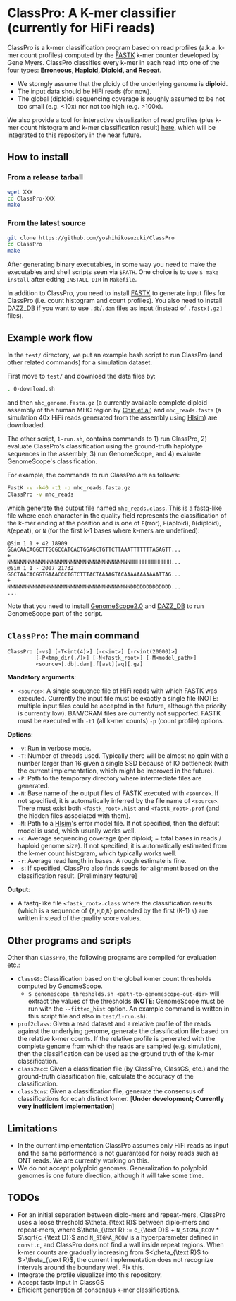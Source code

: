 # ClassPro: A K-mer classifier (currently for HiFi reads)

ClassPro is a k-mer classification program based on read profiles (a.k.a. k-mer count profiles) computed by the [FASTK](https://github.com/thegenemyers/FASTK) k-mer counter developed by Gene Myers.
ClassPro classifies every k-mer in each read into one of the four types: **Erroneous, Haploid, Diploid, and Repeat**.

- We storngly assume that the ploidy of the underlying genome is **diploid**.
- The input data should be HiFi reads (for now).
- The global (diploid) sequencing coverage is roughly assumed to be not too small (e.g. <10x) nor not too high (e.g. >100x).

We also provide a tool for interactive visualization of read profiles (plus k-mer count histogram and k-mer classification result) [here](https://github.com/yoshihikosuzuki/kmer-profile), which will be integrated to this repository in the near future.

## How to install

### From a release tarball

```bash
wget XXX
cd ClassPro-XXX
make
```

### From the latest source

``` bash
git clone https://github.com/yoshihikosuzuki/ClassPro
cd ClassPro
make
```

After generating binary executables, in some way you need to make the executables and shell scripts seen via `$PATH`. One choice is to use `$ make install` after edting `INSTALL_DIR` in `Makefile`.

In addition to ClassPro, you need to install [FASTK](https://github.com/thegenemyers/FASTK) to generate input files for ClassPro (i.e. count histogram and count profiles).
You also need to install [DAZZ_DB](https://github.com/thegenemyers/DAZZ_DB) if you want to use `.db`/`.dam` files as input (instead of `.fastx[.gz]` files).

## Example work flow

In the `test/` directory, we put an example bash script to run ClassPro (and other related commands) for a simulation dataset.

First move to `test/` and download the data files by:

```bash
. 0-download.sh
```

and then `mhc_genome.fasta.gz` (a currently available complete diploid assembly of the human MHC region by [Chin et al](https://www.nature.com/articles/s41467-020-18564-9)) and `mhc_reads.fasta` (a simulation 40x HiFi reads generated from the assembly using [HIsim](https://github.com/thegenemyers/HI.SIM)) are downloaded.

The other script, `1-run.sh`, contains commands to 1) run ClassPro, 2) evaluate ClassPro's classification using the ground-truth haplotype sequences in the assembly, 3) run GenomeScope, and 4) evaluate GenomeScope's classification.

For example, the commands to run ClassPro are as follows:

```bash
FastK -v -k40 -t1 -p mhc_reads.fasta.gz
ClassPro -v mhc_reads
```

which generate the output file named `mhc_reads.class`. This is a fastq-like file where each character in the quality field represents the classification of the k-mer ending at the position and is one of `E`(rror), `H`(aploid), `D`(diploid), `R`(epeat), or `N` (for the first k-1 bases where k-mers are undefined):

```
@Sim 1 1 + 42 18909
GGACAACAGGCTTGCGCCATCACTGGAGCTGTTCTTAAATTTTTTTAGAGTT...
+
NNNNNNNNNNNNNNNNNNNNNNNNNNNNNNNNNNNNNNNHHHHHHHHHHHHH...
@Sim 1 1 - 2007 21732
GGCTAACACGGTGAAACCCTGTCTTTACTAAAAGTACAAAAAAAAAAATTAG...
+
NNNNNNNNNNNNNNNNNNNNNNNNNNNNNNNNNNNNNNNDDDDDDDDDDDDD...
...
```

Note that you need to install [GenomeScope2.0](https://github.com/tbenavi1/genomescope2.0) and [DAZZ_DB](https://github.com/thegenemyers/DAZZ_DB) to run GenomeScope part of the script.

## `ClassPro`: The main command

```text
ClassPro [-vs] [-T<int(4)>] [-c<int>] [-r<int(20000)>]
         [-P<tmp_dir(./)>] [-N<fastk_root>] [-M<model_path>]
         <source>[.db|.dam|.f[ast][aq][.gz]
```

**Mandatory arguments**:

- `<source>`: A single sequence file of HiFi reads with which FASTK was executed. Currently the input file must be exactly a single file (NOTE: multiple input files could be accepted in the future, although the priority is currently low). BAM/CRAM files are currently not supported. FASTK must be executed with `-t1` (all k-mer counts) `-p` (count profile) options.

**Options**:

- `-v`: Run in verbose mode.
- `-T`: Number of threads used. Typically there will be almost no gain with a number larger than 16 given a single SSD because of IO bottleneck (with the current implementation, which might be improved in the future).
- `-P`: Path to the temporary directory where intermediate files are generated.
- `-N`: Base name of the output files of FASTK executed with `<source>`. If not specified, it is automatically inferred by the file name of `<source>`. There must exist both `<fastk_root>.hist` and `<fastk_root>.prof` (and the hidden files associated with them).
- `-M`: Path to a [HIsim](https://github.com/thegenemyers/HI.SIM)'s error model file. If not specified, then the default model is used, which usually works well.
- `-c`: Average sequencing coverage (per diploid; = total bases in reads / haploid genome size). If not specified, it is automatically estimated from the k-mer count histogram, which typically works well.
- `-r`: Average read length in bases. A rough estimate is fine.
- `-s`: If specified, ClassPro also finds seeds for alignment based on the classification result. [Preliminary feature]

**Output**:

- A fastq-like file `<fastk_root>.class` where the classification results (which is a sequence of {`E`,`H`,`D`,`R`} preceded by the first (K-1) `N`) are written instead of the quality score values.

## Other programs and scripts

Other than `ClassPro`, the following programs are compiled for evaluation etc.:

- `ClassGS`: Classification based on the global k-mer count thresholds computed by GenomeScope.
  - `$ genomescope_thresholds.sh <path-to-genomescope-out-dir>` will extract the values of the thresholds (**NOTE**: GenomeScope must be run with the `--fitted_hist` option. An example command is written in this script file and also in `test/1-run.sh`).
- `prof2class`: Given a read dataset and a relative profile of the reads against the underlying genome, generate the classification file based on the relative k-mer counts. If the relative profile is generated with the complete genome from which the reads are sampled (e.g. simulation), then the classification can be used as the ground truth of the k-mer classification.
- `class2acc`: Given a classification file (by ClassPro, ClassGS, etc.) and the ground-truth classification file, calculate the accuracy of the classification.
- `class2cns`: Given a classification file, generate the consensus of classifications for ecah distinct k-mer. [**Under development; Currently very inefficient implementation**]

## Limitations

- In the current implementation ClassPro assumes only HiFi reads as input and the same performance is not guaranteed for noisy reads such as ONT reads. We are currently working on this.
- We do not accept polyploid genomes. Generalization to polyploid genomes is one future direction, although it will take some time.

## TODOs

- For an initial separation between diplo-mers and repeat-mers, ClassPro uses a loose threshold $\theta_{\text R}$ between diplo-mers and repeat-mers, where $\theta_{\text R} := c_{\text D}$ + `N_SIGMA_RCOV` * $\sqrt{c_{\text D}}$ and `N_SIGMA_RCOV` is a hyperparameter defined in `const.c`, and ClassPro does not find a wall inside repeat regions. When k-mer counts are gradually increasing from $<\theta_{\text R}$ to $>\theta_{\text R}$, the current implementation does not recognize intervals around the boundary well. Fix this.
- Integrate the profile visualizer into this repository.
- Accept fastx input in ClassGS
- Efficient generation of consensus k-mer classifications.
